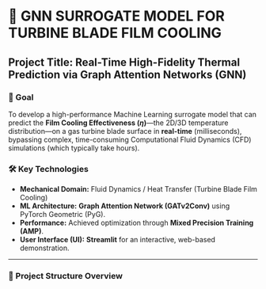 # 🚀 GNN SURROGATE MODEL FOR TURBINE BLADE FILM COOLING

## Project Title: Real-Time High-Fidelity Thermal Prediction via Graph Attention Networks (GNN)

### 🎯 Goal
To develop a high-performance Machine Learning surrogate model that can predict the **Film Cooling Effectiveness ($\eta$)**—the 2D/3D temperature distribution—on a gas turbine blade surface in **real-time** (milliseconds), bypassing complex, time-consuming Computational Fluid Dynamics (CFD) simulations (which typically take hours).

### 🛠️ Key Technologies
* **Mechanical Domain:** Fluid Dynamics / Heat Transfer (Turbine Blade Film Cooling)
* **ML Architecture:** **Graph Attention Network (GATv2Conv)** using PyTorch Geometric (PyG).
* **Performance:** Achieved optimization through **Mixed Precision Training (AMP)**.
* **User Interface (UI):** **Streamlit** for an interactive, web-based demonstration.

---

### 📂 Project Structure Overview